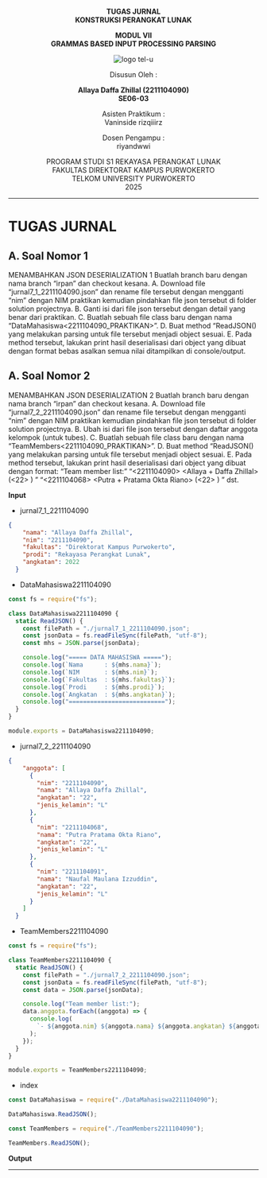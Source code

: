 <div align="center">

**TUGAS JURNAL**  
**KONSTRUKSI PERANGKAT LUNAK**

**MODUL VII**  
**GRAMMAS BASED INPUT PROCESSING PARSING**

![logo tel-u](https://github.com/user-attachments/assets/3a44181d-9c92-47f6-8cf0-87755117fd99)

Disusun Oleh :

**Allaya Daffa Zhillal (2211104090)**  
**SE06-03**

Asisten Praktikum :  
Vaninside
rizqiiirz

Dosen Pengampu :  
riyandwwi

PROGRAM STUDI S1 REKAYASA PERANGKAT LUNAK  
FAKULTAS DIREKTORAT KAMPUS PURWOKERTO  
TELKOM UNIVERSITY PURWOKERTO  
2025

</div>

---

# TUGAS JURNAL

## A. Soal Nomor 1

MENAMBAHKAN JSON DESERIALIZATION 1
Buatlah branch baru dengan nama branch “irpan” dan checkout kesana.
A. Download file “jurnal7_1_2211104090.json” dan rename file tersebut dengan mengganti “nim”
dengan NIM praktikan kemudian pindahkan file json tersebut di folder solution projectnya.
B. Ganti isi dari file json tersebut dengan detail yang benar dari praktikan.
C. Buatlah sebuah file class baru dengan nama “DataMahasiswa<2211104090_PRAKTIKAN>”.
D. Buat method “ReadJSON() yang melakukan parsing untuk file tersebut menjadi object
sesuai.
E. Pada method tersebut, lakukan print hasil deserialisasi dari object yang dibuat dengan
format bebas asalkan semua nilai ditampilkan di console/output.

## A. Soal Nomor 2

MENAMBAHKAN JSON DESERIALIZATION 2
Buatlah branch baru dengan nama branch “irpan” dan checkout kesana.
A. Download file “jurnal7_2_2211104090.json” dan rename file tersebut dengan mengganti “nim”
dengan NIM praktikan kemudian pindahkan file json tersebut di folder solution projectnya.
B. Ubah isi dari file json tersebut dengan daftar anggota kelompok (untuk tubes).
C. Buatlah sebuah file class baru dengan nama “TeamMembers<2211104090_PRAKTIKAN>”.
D. Buat method “ReadJSON() yang melakukan parsing untuk file tersebut menjadi object
sesuai.
E. Pada method tersebut, lakukan print hasil deserialisasi dari object yang dibuat dengan
format:
“Team member list:”
“<2211104090> <Allaya + Daffa Zhillal> (<22> <L>) ”
“<2211104068> <Putra + Pratama Okta Riano> (<22> <L>) ”
dst.

**Input**

- jurnal7_1_2211104090

```json
{
    "nama": "Allaya Daffa Zhillal",
    "nim": "2211104090",
    "fakultas": "Direktorat Kampus Purwokerto",
    "prodi": "Rekayasa Perangkat Lunak",
    "angkatan": 2022
  }
```

- DataMahasiswa2211104090

```js
const fs = require("fs");

class DataMahasiswa2211104090 {
  static ReadJSON() {
    const filePath = "./jurnal7_1_2211104090.json";
    const jsonData = fs.readFileSync(filePath, "utf-8");
    const mhs = JSON.parse(jsonData);

    console.log("===== DATA MAHASISWA =====");
    console.log(`Nama      : ${mhs.nama}`);
    console.log(`NIM       : ${mhs.nim}`);
    console.log(`Fakultas  : ${mhs.fakultas}`);
    console.log(`Prodi     : ${mhs.prodi}`);
    console.log(`Angkatan  : ${mhs.angkatan}`);
    console.log("===========================");
  }
}

module.exports = DataMahasiswa2211104090;
```

- jurnal7_2_2211104090

```json
{
    "anggota": [
      {
        "nim": "2211104090",
        "nama": "Allaya Daffa Zhillal",
        "angkatan": "22",
        "jenis_kelamin": "L"
      },
      {
        "nim": "2211104068",
        "nama": "Putra Pratama Okta Riano",
        "angkatan": "22",
        "jenis_kelamin": "L"
      },
      {
        "nim": "2211104091",
        "nama": "Naufal Maulana Izzuddin",
        "angkatan": "22",
        "jenis_kelamin": "L"
      }
    ]
  }
```

- TeamMembers2211104090

```js
const fs = require("fs");

class TeamMembers2211104090 {
  static ReadJSON() {
    const filePath = "./jurnal7_2_2211104090.json";
    const jsonData = fs.readFileSync(filePath, "utf-8");
    const data = JSON.parse(jsonData);

    console.log("Team member list:");
    data.anggota.forEach((anggota) => {
      console.log(
        `- ${anggota.nim} ${anggota.nama} ${anggota.angkatan} ${anggota.jenis_kelamin}`
      );
    });
  }
}

module.exports = TeamMembers2211104090;
```

- index

```js
const DataMahasiswa = require("./DataMahasiswa2211104090");

DataMahasiswa.ReadJSON();

const TeamMembers = require("./TeamMembers2211104090");

TeamMembers.ReadJSON();
```

**Output**



---